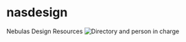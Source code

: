 # nasdesign
Nebulas Design Resources 
![Directory and person in charge](https://ws3.sinaimg.cn/large/006tNc79ly1g202p056fuj316f0u04de.jpg)
